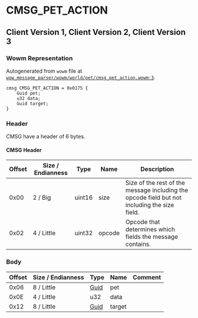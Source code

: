 # CMSG_PET_ACTION

## Client Version 1, Client Version 2, Client Version 3

### Wowm Representation

Autogenerated from `wowm` file at [`wow_message_parser/wowm/world/pet/cmsg_pet_action.wowm:3`](https://github.com/gtker/wow_messages/tree/main/wow_message_parser/wowm/world/pet/cmsg_pet_action.wowm#L3).
```rust,ignore
cmsg CMSG_PET_ACTION = 0x0175 {
    Guid pet;
    u32 data;
    Guid target;
}
```
### Header

CMSG have a header of 6 bytes.

#### CMSG Header

| Offset | Size / Endianness | Type   | Name   | Description |
| ------ | ----------------- | ------ | ------ | ----------- |
| 0x00   | 2 / Big           | uint16 | size   | Size of the rest of the message including the opcode field but not including the size field.|
| 0x02   | 4 / Little        | uint32 | opcode | Opcode that determines which fields the message contains.|

### Body

| Offset | Size / Endianness | Type | Name | Comment |
| ------ | ----------------- | ---- | ---- | ------- |
| 0x06 | 8 / Little | [Guid](../types/packed-guid.md) | pet |  |
| 0x0E | 4 / Little | u32 | data |  |
| 0x12 | 8 / Little | [Guid](../types/packed-guid.md) | target |  |

